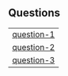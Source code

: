 ## Questions
||
|-|
|[question-1](./q/question-1.pdf)|
|[question-2](./q/question-2.pdf)|
|[question-3](./q/question-3.pdf)|
